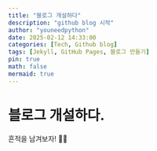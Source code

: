 ```yaml
---
title: "블로그 개설하다"
description: "github blog 시작"
author: "youneedpython"
date: 2025-02-12 14:33:00
categories: [Tech, Github blog]
tags: [Jekyll, GitHub Pages, 블로그 만들기]
pin: true
math: false
mermaid: true
---
```



# 블로그 개설하다.
흔적을 남겨보자! 👣😊 
